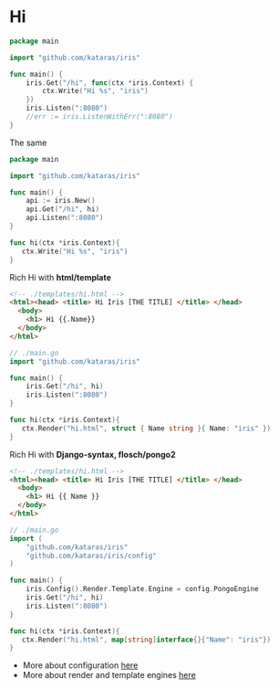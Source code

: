 # Hi


```go
package main

import "github.com/kataras/iris"

func main() {
	iris.Get("/hi", func(ctx *iris.Context) {
		ctx.Write("Hi %s", "iris")
	})
	iris.Listen(":8080")
    //err := iris.ListenWithErr(":8080")
}

```

The same
```go
package main

import "github.com/kataras/iris"

func main() {
    api := iris.New()
	api.Get("/hi", hi)
	api.Listen(":8080")
}

func hi(ctx *iris.Context){
   ctx.Write("Hi %s", "iris")
}

```

Rich Hi with **html/template**

```html
<!-- ./templates/hi.html -->
<html><head> <title> Hi Iris [THE TITLE] </title> </head>
  <body>
    <h1> Hi {{.Name}}
  </body>
</html>


```

```go
// ./main.go
import "github.com/kataras/iris"

func main() {
	iris.Get("/hi", hi)
	iris.Listen(":8080")
}

func hi(ctx *iris.Context){
   ctx.Render("hi.html", struct { Name string }{ Name: "iris" })
}

```

Rich Hi with **Django-syntax, flosch/pongo2**

```html
<!-- ./templates/hi.html -->
<html><head> <title> Hi Iris [THE TITLE] </title> </head>
  <body>
    <h1> Hi {{ Name }}
  </body>
</html>


```

```go
// ./main.go
import (
    "github.com/kataras/iris"
    "github.com/kataras/iris/config"
)

func main() {
    iris.Config().Render.Template.Engine = config.PongoEngine
	iris.Get("/hi", hi)
	iris.Listen(":8080")
}

func hi(ctx *iris.Context){
   ctx.Render("hi.html", map[string]interface{}{"Name": "iris"})
}

```

- More about configuration [here](configuration.md)
- More about render and template engines [here](render.md)